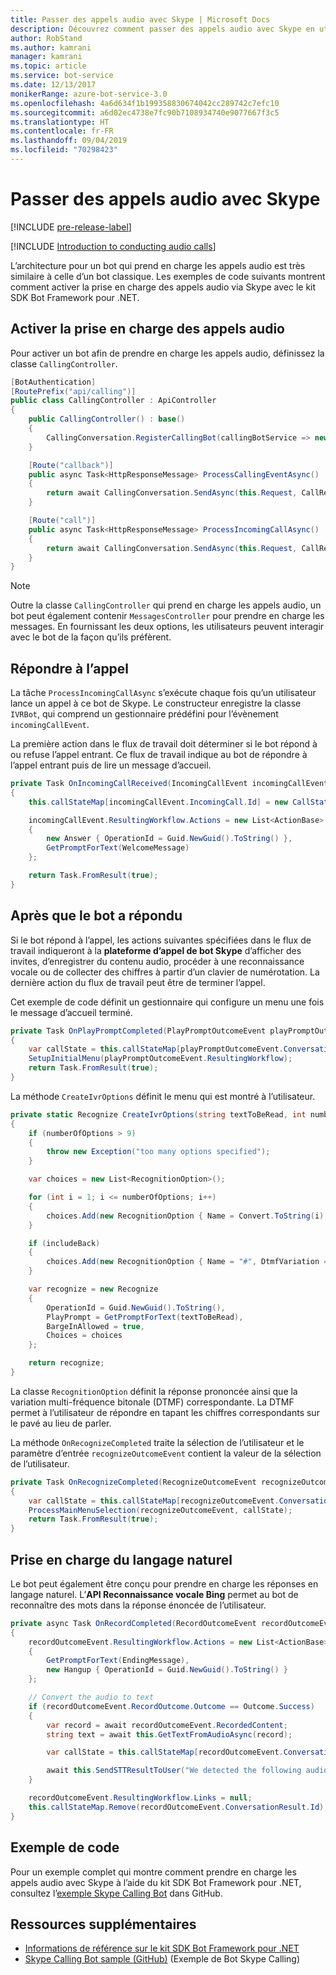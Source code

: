 ```yaml
---
title: Passer des appels audio avec Skype | Microsoft Docs
description: Découvrez comment passer des appels audio avec Skype en utilisant le kit SDK Bot Framework pour .NET.
author: RobStand
ms.author: kamrani
manager: kamrani
ms.topic: article
ms.service: bot-service
ms.date: 12/13/2017
monikerRange: azure-bot-service-3.0
ms.openlocfilehash: 4a6d634f1b199358830674042cc289742c7efc10
ms.sourcegitcommit: a6d02ec4738e7fc90b7108934740e9077667f3c5
ms.translationtype: HT
ms.contentlocale: fr-FR
ms.lasthandoff: 09/04/2019
ms.locfileid: "70298423"
---
```

# <a name="conduct-audio-calls-with-skype"></a>Passer des appels audio avec Skype

[!INCLUDE [pre-release-label](../includes/pre-release-label-v3.md)]

[!INCLUDE [Introduction to conducting audio calls](../includes/snippet-audio-call-intro.md)]

L’architecture pour un bot qui prend en charge les appels audio est très similaire à celle d’un bot classique. Les exemples de code suivants montrent comment activer la prise en charge des appels audio via Skype avec le kit SDK Bot Framework pour .NET. 

## <a name="enable-support-for-audio-calls"></a>Activer la prise en charge des appels audio

Pour activer un bot afin de prendre en charge les appels audio, définissez la classe `CallingController`.

```cs
[BotAuthentication]
[RoutePrefix("api/calling")]
public class CallingController : ApiController
{
    public CallingController() : base()
    {
        CallingConversation.RegisterCallingBot(callingBotService => new IVRBot(callingBotService));
    }

    [Route("callback")]
    public async Task<HttpResponseMessage> ProcessCallingEventAsync()
    {
        return await CallingConversation.SendAsync(this.Request, CallRequestType.CallingEvent);
    }

    [Route("call")]
    public async Task<HttpResponseMessage> ProcessIncomingCallAsync()
    {
        return await CallingConversation.SendAsync(this.Request, CallRequestType.IncomingCall);
    }
}
```

> [!NOTE]
> Outre la classe `CallingController` qui prend en charge les appels audio, un bot peut également contenir `MessagesController` pour prendre en charge les messages. En fournissant les deux options, les utilisateurs peuvent interagir avec le bot de la façon qu’ils préfèrent. <!-- docs on MessagesController are where? -->

## <a name="answer-the-call"></a>Répondre à l’appel

La tâche `ProcessIncomingCallAsync` s’exécute chaque fois qu’un utilisateur lance un appel à ce bot de Skype.
Le constructeur enregistre la classe `IVRBot`, qui comprend un gestionnaire prédéfini pour l’évènement `incomingCallEvent`.

La première action dans le flux de travail doit déterminer si le bot répond à ou refuse l’appel entrant. Ce flux de travail indique au bot de répondre à l’appel entrant puis de lire un message d’accueil. 

```cs
private Task OnIncomingCallReceived(IncomingCallEvent incomingCallEvent)
{
    this.callStateMap[incomingCallEvent.IncomingCall.Id] = new CallState(incomingCallEvent.IncomingCall.Participants);

    incomingCallEvent.ResultingWorkflow.Actions = new List<ActionBase>
    {
        new Answer { OperationId = Guid.NewGuid().ToString() },
        GetPromptForText(WelcomeMessage)
    };

    return Task.FromResult(true);
}
```

## <a name="after-the-bot-answers"></a>Après que le bot a répondu

Si le bot répond à l’appel, les actions suivantes spécifiées dans le flux de travail indiqueront à la **plateforme d’appel de bot Skype** d’afficher des invites, d’enregistrer du contenu audio, procéder à une reconnaissance vocale ou de collecter des chiffres à partir d’un clavier de numérotation. La dernière action du flux de travail peut être de terminer l’appel. 

Cet exemple de code définit un gestionnaire qui configure un menu une fois le message d’accueil terminé.

```cs
private Task OnPlayPromptCompleted(PlayPromptOutcomeEvent playPromptOutcomeEvent)
{
    var callState = this.callStateMap[playPromptOutcomeEvent.ConversationResult.Id];
    SetupInitialMenu(playPromptOutcomeEvent.ResultingWorkflow);
    return Task.FromResult(true);
}
```

La méthode `CreateIvrOptions` définit le menu qui est montré à l’utilisateur.

```cs
private static Recognize CreateIvrOptions(string textToBeRead, int numberOfOptions, bool includeBack)
{
    if (numberOfOptions > 9)
    {
        throw new Exception("too many options specified");
    }

    var choices = new List<RecognitionOption>();

    for (int i = 1; i <= numberOfOptions; i++)
    {
        choices.Add(new RecognitionOption { Name = Convert.ToString(i), DtmfVariation = (char)('0' + i) });
    }

    if (includeBack)
    {
        choices.Add(new RecognitionOption { Name = "#", DtmfVariation = '#' });
    }

    var recognize = new Recognize
    {
        OperationId = Guid.NewGuid().ToString(),
        PlayPrompt = GetPromptForText(textToBeRead),
        BargeInAllowed = true,
        Choices = choices
    };

    return recognize;
}
```

La classe `RecognitionOption` définit la réponse prononcée ainsi que la variation multi-fréquence bitonale (DTMF) correspondante. La DTMF permet à l’utilisateur de répondre en tapant les chiffres correspondants sur le pavé au lieu de parler.

La méthode `OnRecognizeCompleted` traite la sélection de l’utilisateur et le paramètre d’entrée `recognizeOutcomeEvent` contient la valeur de la sélection de l’utilisateur.

```cs
private Task OnRecognizeCompleted(RecognizeOutcomeEvent recognizeOutcomeEvent)
{
    var callState = this.callStateMap[recognizeOutcomeEvent.ConversationResult.Id];
    ProcessMainMenuSelection(recognizeOutcomeEvent, callState);
    return Task.FromResult(true);
}
```

## <a name="support-natural-language"></a>Prise en charge du langage naturel
Le bot peut également être conçu pour prendre en charge les réponses en langage naturel. L’**API Reconnaissance vocale Bing** permet au bot de reconnaître des mots dans la réponse énoncée de l’utilisateur.

```cs
private async Task OnRecordCompleted(RecordOutcomeEvent recordOutcomeEvent)
{
    recordOutcomeEvent.ResultingWorkflow.Actions = new List<ActionBase>
    {
        GetPromptForText(EndingMessage),
        new Hangup { OperationId = Guid.NewGuid().ToString() }
    };

    // Convert the audio to text
    if (recordOutcomeEvent.RecordOutcome.Outcome == Outcome.Success)
    {
        var record = await recordOutcomeEvent.RecordedContent;
        string text = await this.GetTextFromAudioAsync(record);

        var callState = this.callStateMap[recordOutcomeEvent.ConversationResult.Id];

        await this.SendSTTResultToUser("We detected the following audio: " + text, callState.Participants);
    }

    recordOutcomeEvent.ResultingWorkflow.Links = null;
    this.callStateMap.Remove(recordOutcomeEvent.ConversationResult.Id);
}
```

## <a name="sample-code"></a>Exemple de code

Pour un exemple complet qui montre comment prendre en charge les appels audio avec Skype à l’aide du kit SDK Bot Framework pour .NET, consultez l’<a href="https://github.com/Microsoft/BotBuilder-Samples/tree/master/CSharp/skype-CallingBot" target="_blank">exemple Skype Calling Bot</a> dans GitHub.

## <a name="additional-resources"></a>Ressources supplémentaires

- <a href="/dotnet/api/?view=botbuilder-3.11.0" target="_blank">Informations de référence sur le kit SDK Bot Framework pour .NET</a>
- <a href="https://github.com/Microsoft/BotBuilder-Samples/tree/master/CSharp/skype-CallingBot" target="_blank">Skype Calling Bot sample (GitHub)</a> (Exemple de Bot Skype Calling)
